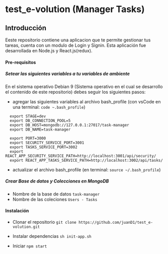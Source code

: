 # test_e-volution (Manager Tasks)

## Introducción 
Eeste repositorio contiene una aplicacion que te permite gestionar tus tareas, cuenta con un modulo de Login y Signin.
Esta aplicación fue desarrollada en Node.js y React.js(redux).

#### Pre-requisitos

##### Setear las siguientes variables a tu variables de ambiente
En el sistema operativo Debian 9 (Sistema operativo en el cual se desarrollo el contenido de este repositorio) debes seguir los siguientes pasos:
* agregar las siguientes variables al archivo bash_profile (con vsCode en una terminal: ```code ~.bash_profile```)
```
  export STAGE=dev
  export DB_CONNECTION_POOL=5
  export DB_HOST=mongodb://127.0.0.1:27017/task-manager
  export DB_NAME=task-manager

  export PORT=3000
  export SECURITY_SERVICE_PORT=3001
  export TASKS_SERVICE_PORT=3002
  export REACT_APP_SECURITY_SERVICE_PATH=http://localhost:3001/api/security/
  export REACT_APP_TASKS_SERVICE_PATH=http://localhost:3002/api/tasks/
```
* actualizar el archivo bash_profile (en terminal: ```source ~/.bash_profile```)

##### Crear Base de datos y Colecciones en MongoDB
* Nombre de la base de datos ```task-manager```
* Nombre de las coleciones ```Users - Tasks```

#### Instalación

* Clonar el repositorio
``` git clone https://github.com/juanD1/test_e-volution.git ```

* Instalar dependencias
``` sh init-app.sh  ```

* Iniciar
``` npm start  ```






